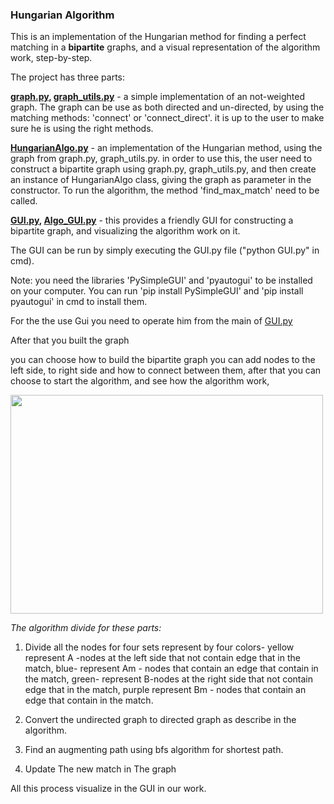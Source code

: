 ### Hungarian Algorithm 

This is an implementation of the Hungarian method for finding a perfect matching in a **bipartite** graphs, and a visual representation of the algorithm work, step-by-step.

The project has three parts:

**[graph.py](https://github.com/EN555/HungarianAlgorithm/blob/master/graph.py), [graph_utils.py](https://github.com/EN555/HungarianAlgorithm/blob/master/graph_utils.py)** - a simple implementation of an not-weighted graph. The graph can be use as both directed and un-directed, by using the matching methods: 'connect' or 'connect_direct'. 
it is up to the user to make sure he is using the right methods.

**[HungarianAlgo.py](https://github.com/EN555/HungarianAlgorithm/blob/master/HungrianAlgo.py)** - an implementation of the Hungarian method, using the graph from graph.py, graph_utils.py.
in order to use this, the user need to construct a  bipartite graph using graph.py, graph_utils.py, and then create an instance of HungarianAlgo class, giving the graph as parameter in the constructor. To run the algorithm, the method 'find_max_match' need to be called.

**[GUI.py](https://github.com/EN555/HungarianAlgorithm/blob/master/GUI.py), [Algo_GUI.py](https://github.com/EN555/HungarianAlgorithm/blob/master/Algo_GUI.py)** - this provides a friendly GUI for constructing a bipartite graph, and visualizing the algorithm work on it.

The GUI can be run by simply executing the GUI.py file ("python GUI.py" in cmd).

 Note: you need the libraries 'PySimpleGUI' and 'pyautogui' to be installed on your computer. You can run 'pip install PySimpleGUI' and 'pip install pyautogui' in cmd to install them.

For the the use Gui you need to operate him from the main of [GUI.py](https://github.com/EN555/HungarianAlgorithm/blob/master/GUI.py)

After that you built the graph 

you can choose how to build the bipartite graph you can add nodes to the left side, to right side and how to connect between them,
after that you can choose to start the algorithm, and see how the algorithm work,


<img src="https://user-images.githubusercontent.com/61500507/119025488-d7256e00-b9ac-11eb-97f6-b63cc60cbe29.png" width="500" height="350"> 


*The algorithm divide for these parts:*
1. Divide all the nodes for four sets represent by four colors- yellow represent A -nodes at the left side that not contain edge that in the match, blue- represent Am - nodes that contain an edge that contain in the match, green- represent B-nodes at the right side that not contain edge that in the match, purple represent Bm - nodes that contain an edge that contain in the match.

2. Convert the undirected graph to directed graph as describe in the algorithm.

3. Find an augmenting path using bfs algorithm for shortest path.

4. Update The new match in The graph 

All this process visualize in the GUI in our work.

